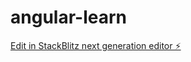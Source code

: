 # angular-learn

[Edit in StackBlitz next generation editor ⚡️](https://stackblitz.com/~/github.com/Peterzara/angular-learn)
